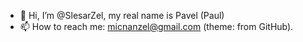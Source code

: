- 👋 Hi, I’m @SlesarZel, my real name is Pavel (Paul)
- 📫 How to reach me: micnanzel@gmail.com (theme: from GitHub).

<!---
SlesarZel/SlesarZel is a ✨ special ✨ repository because its `README.md` (this file) appears on your GitHub profile.
You can click the Preview link to take a look at your changes.
--->
